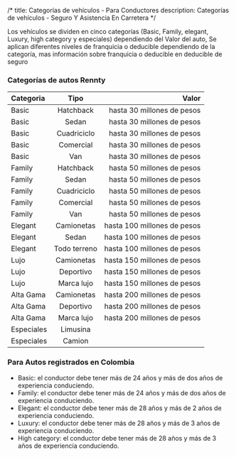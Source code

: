 /*
title: Categorías de vehículos - Para Conductores
description: Categorías de vehículos - Seguro Y Asistencia En Carretera
*/

Los vehículos se dividen en cinco categorías (Basic, Family, elegant, Luxury, high category y especiales) dependiendo del Valor del auto, Se aplican diferentes niveles de franquicia o deducible dependiendo de la categoría, mas información sobre franquicia o deducible en deducible de seguro

### Categorías de autos Rennty

| Categoria  | Tipo  | Valor |
|:------------- |:---------------:| -------------:|
| Basic      | Hatchback |        hasta 30 millones de pesos |
| Basic      | Sedan        |         hasta 30 millones de pesos |
| Basic | Cuadriciclo       |            hasta 30 millones de pesos|
| Basic | Comercial       |            hasta 30 millones de pesos|
| Basic | Van       |            hasta 30 millones de pesos|
| Family      | Hatchback |        hasta 50  millones de pesos |
| Family      | Sedan        |         hasta 50  millones de pesos |
| Family | Cuadriciclo       |            hasta 50  millones de pesos|
| Family | Comercial       |            hasta 50  millones de pesos|
| Family | Van       |            hasta 50  millones de pesos|
| Elegant | Camionetas       |            hasta 100   millones de pesos|
| Elegant | Sedan       |            hasta 100   millones de pesos|
| Elegant | Todo terreno       |            hasta 100   millones de pesos|
| Lujo | Camionetas       |            hasta 150    millones de pesos|
| Lujo | Deportivo       |            hasta 150    millones de pesos|
| Lujo | Marca lujo       |            hasta 150    millones de pesos|
| Alta Gama | Camionetas       |            hasta 200    millones de pesos|
| Alta Gama  | Deportivo       |            hasta 200    millones de pesos|
| Alta Gama  | Marca lujo       |            hasta 200    millones de pesos|
| Especiales | Limusina       |           |
| Especiales  | Camion      |            |

### Para Autos registrados en Colombia
* Basic: el conductor debe tener más de 24 años y más de dos años de experiencia conduciendo.
* Family: el conductor debe tener más de 24 años y más de dos años de experiencia conduciendo.
* Elegant: el conductor debe tener más de 28 años y más de 2 años de experiencia conduciendo.
* Luxury: el conductor debe tener más de 28 años y más de 3 años de experiencia conduciendo.
* High category: el conductor debe tener más de 28 años y más de 3 años de experiencia conduciendo.
